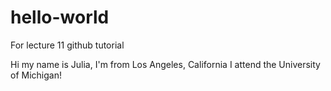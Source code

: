 # hello-world
For lecture 11 github tutorial

Hi my name is Julia, I'm from Los Angeles, California
I attend the University of Michigan!
